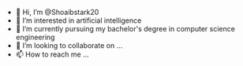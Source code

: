 - 👋 Hi, I’m @Shoaibstark20
- 👀 I’m interested in artificial intelligence
- 🌱 I’m currently pursuing my bachelor's degree in computer science engineering
- 💞️ I’m looking to collaborate on ...
- 📫 How to reach me ...

<!---
Shoaibstark20/Shoaibstark20 is a ✨ special ✨ repository because its `README.md` (this file) appears on your GitHub profile.
You can click the Preview link to take a look at your changes.
--->
